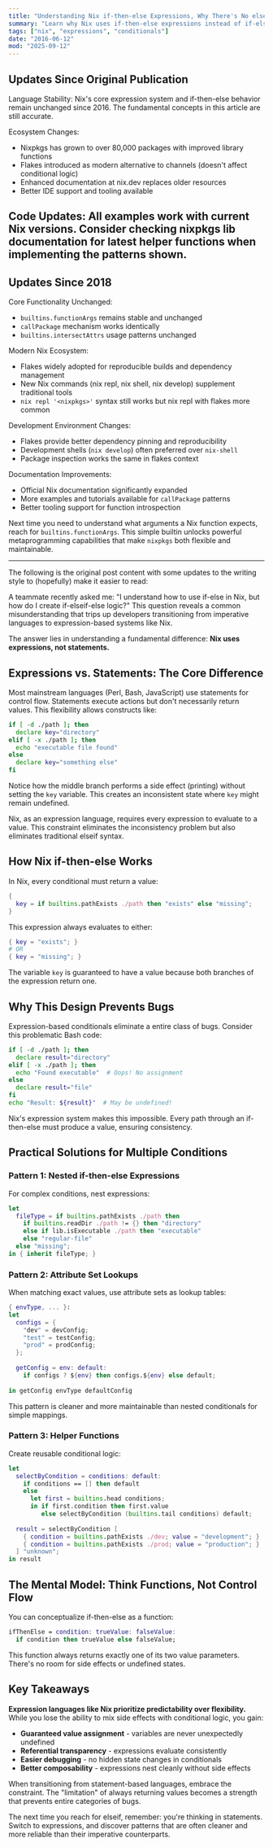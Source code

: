 ```yaml
---
title: "Understanding Nix if-then-else Expressions, Why There's No elseif and How to Work Around It"
summary: "Learn why Nix uses if-then-else expressions instead of if-elseif-else statements, and discover practical patterns for handling multiple conditions in expression-based languages."
tags: ["nix", "expressions", "conditionals"]
date: "2016-06-12"
mod: "2025-09-12"
---
```


## Updates Since Original Publication

Language Stability: Nix's core expression system and if-then-else behavior remain unchanged since 2016. The fundamental concepts in this article are still accurate.

Ecosystem Changes:
- Nixpkgs has grown to over 80,000 packages with improved library functions
- Flakes introduced as modern alternative to channels (doesn't affect conditional logic)
- Enhanced documentation at nix.dev replaces older resources
- Better IDE support and tooling available

Code Updates: All examples work with current Nix versions. Consider checking nixpkgs lib documentation for latest helper functions when implementing the patterns shown.
---

## Updates Since 2018

Core Functionality Unchanged:
- `builtins.functionArgs` remains stable and unchanged
- `callPackage` mechanism works identically
- `builtins.intersectAttrs` usage patterns unchanged

Modern Nix Ecosystem:
- Flakes widely adopted for reproducible builds and dependency management
- New Nix commands (nix repl, nix shell, nix develop) supplement traditional tools
- `nix repl '<nixpkgs>'` syntax still works but nix repl with flakes more common

Development Environment Changes:
- Flakes provide better dependency pinning and reproducibility
- Development shells (`nix develop`) often preferred over `nix-shell`
- Package inspection works the same in flakes context

Documentation Improvements:
- Official Nix documentation significantly expanded
- More examples and tutorials available for `callPackage` patterns
- Better tooling support for function introspection

Next time you need to understand what arguments a Nix function expects, reach for `builtins.functionArgs`. This simple builtin unlocks powerful metaprogramming capabilities that make `nixpkgs` both flexible and maintainable.

---

The following is the original post content with some updates to the writing style to (hopefully) make it easier to read:

A teammate recently asked me: "I understand how to use if-else in Nix, but how do I create if-elseif-else logic?" This question reveals a common misunderstanding that trips up developers transitioning from imperative languages to expression-based systems like Nix.

The answer lies in understanding a fundamental difference: **Nix uses expressions, not statements.**

## Expressions vs. Statements: The Core Difference

Most mainstream languages (Perl, Bash, JavaScript) use statements for control flow. Statements execute actions but don't necessarily return values. This flexibility allows constructs like:

```bash
if [ -d ./path ]; then
  declare key="directory"
elif [ -x ./path ]; then
  echo "executable file found"
else  
  declare key="something else"
fi
```

Notice how the middle branch performs a side effect (printing) without setting the `key` variable. This creates an inconsistent state where `key` might remain undefined.

Nix, as an expression language, requires every expression to evaluate to a value. This constraint eliminates the inconsistency problem but also eliminates traditional elseif syntax.

## How Nix if-then-else Works

In Nix, every conditional must return a value:

```nix
{
  key = if builtins.pathExists ./path then "exists" else "missing";
}
```

This expression always evaluates to either:
```nix
{ key = "exists"; }
# OR  
{ key = "missing"; }
```

The variable `key` is guaranteed to have a value because both branches of the expression return one.

## Why This Design Prevents Bugs

Expression-based conditionals eliminate a entire class of bugs. Consider this problematic Bash code:

```bash
if [ -d ./path ]; then
  declare result="directory"  
elif [ -x ./path ]; then
  echo "Found executable"  # Oops! No assignment
else
  declare result="file"
fi
echo "Result: ${result}"  # May be undefined!
```

Nix's expression system makes this impossible. Every path through an if-then-else must produce a value, ensuring consistency.

## Practical Solutions for Multiple Conditions

### Pattern 1: Nested if-then-else Expressions

For complex conditions, nest expressions:

```nix
let
  fileType = if builtins.pathExists ./path then
    if builtins.readDir ./path != {} then "directory"
    else if lib.isExecutable ./path then "executable"  
    else "regular-file"
  else "missing";
in { inherit fileType; }
```

### Pattern 2: Attribute Set Lookups

When matching exact values, use attribute sets as lookup tables:

```nix  
{ envType, ... }:
let
  configs = {
    "dev" = devConfig;
    "test" = testConfig; 
    "prod" = prodConfig;
  };
  
  getConfig = env: default:
    if configs ? ${env} then configs.${env} else default;
    
in getConfig envType defaultConfig
```

This pattern is cleaner and more maintainable than nested conditionals for simple mappings.

### Pattern 3: Helper Functions

Create reusable conditional logic:

```nix
let
  selectByCondition = conditions: default:
    if conditions == [] then default
    else 
      let first = builtins.head conditions;
      in if first.condition then first.value 
         else selectByCondition (builtins.tail conditions) default;
         
  result = selectByCondition [
    { condition = builtins.pathExists ./dev; value = "development"; }
    { condition = builtins.pathExists ./prod; value = "production"; }
  ] "unknown";
in result
```

## The Mental Model: Think Functions, Not Control Flow

You can conceptualize if-then-else as a function:

```nix
ifThenElse = condition: trueValue: falseValue:
  if condition then trueValue else falseValue;
```

This function always returns exactly one of its two value parameters. There's no room for side effects or undefined states.

## Key Takeaways

**Expression languages like Nix prioritize predictability over flexibility.** While you lose the ability to mix side effects with conditional logic, you gain:

- **Guaranteed value assignment** - variables are never unexpectedly undefined
- **Referential transparency** - expressions evaluate consistently  
- **Easier debugging** - no hidden state changes in conditionals
- **Better composability** - expressions nest cleanly without side effects

When transitioning from statement-based languages, embrace the constraint. The "limitation" of always returning values becomes a strength that prevents entire categories of bugs.

The next time you reach for elseif, remember: you're thinking in statements. Switch to expressions, and discover patterns that are often cleaner and more reliable than their imperative counterparts.
